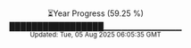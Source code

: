 <p align="center">
⏳Year Progress (59.25 %)<br>
█████████████████▁▁▁▁▁▁▁▁▁▁▁▁▁ <br>
<sub>Updated: Tue, 05 Aug 2025 06:05:35 GMT</sub>
</p>

